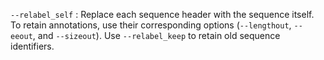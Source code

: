 `--relabel_self`
: Replace each sequence header with the sequence itself. To retain
  annotations, use their corresponding options (`--lengthout`,
  `--eeout`, and `--sizeout`). Use `--relabel_keep` to retain old
  sequence identifiers.

